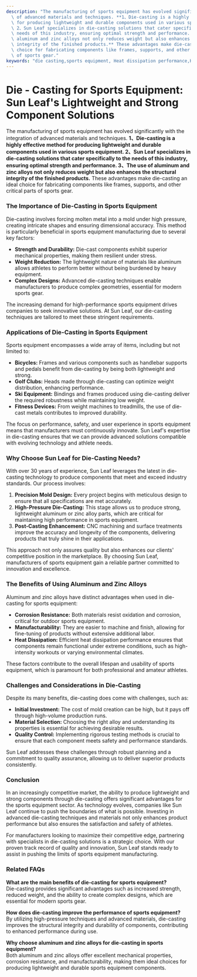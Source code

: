 ```yaml
---
description: "The manufacturing of sports equipment has evolved significantly with the integration\
  \ of advanced materials and techniques. **1、Die-casting is a highly effective method\
  \ for producing lightweight and durable components used in various sports equipment.\
  \ 2、Sun Leaf specializes in die-casting solutions that cater specifically to the\
  \ needs of this industry, ensuring optimal strength and performance. 3、The use of\
  \ aluminum and zinc alloys not only reduces weight but also enhances the structural\
  \ integrity of the finished products.** These advantages make die-casting an ideal\
  \ choice for fabricating components like frames, supports, and other critical parts\
  \ of sports gear."
keywords: "die casting,sports equipment, Heat dissipation performance,Heat dissipation structure"
---
```

# Die - Casting for Sports Equipment: Sun Leaf's Lightweight and Strong Component Solutions

The manufacturing of sports equipment has evolved significantly with the integration of advanced materials and techniques. **1、Die-casting is a highly effective method for producing lightweight and durable components used in various sports equipment. 2、Sun Leaf specializes in die-casting solutions that cater specifically to the needs of this industry, ensuring optimal strength and performance. 3、The use of aluminum and zinc alloys not only reduces weight but also enhances the structural integrity of the finished products.** These advantages make die-casting an ideal choice for fabricating components like frames, supports, and other critical parts of sports gear.

### The Importance of Die-Casting in Sports Equipment

Die-casting involves forcing molten metal into a mold under high pressure, creating intricate shapes and ensuring dimensional accuracy. This method is particularly beneficial in sports equipment manufacturing due to several key factors:

- **Strength and Durability:** Die-cast components exhibit superior mechanical properties, making them resilient under stress.
- **Weight Reduction:** The lightweight nature of materials like aluminum allows athletes to perform better without being burdened by heavy equipment.
- **Complex Designs:** Advanced die-casting techniques enable manufacturers to produce complex geometries, essential for modern sports gear.

The increasing demand for high-performance sports equipment drives companies to seek innovative solutions. At Sun Leaf, our die-casting techniques are tailored to meet these stringent requirements.

### Applications of Die-Casting in Sports Equipment

Sports equipment encompasses a wide array of items, including but not limited to:

- **Bicycles:** Frames and various components such as handlebar supports and pedals benefit from die-casting by being both lightweight and strong.
- **Golf Clubs:** Heads made through die-casting can optimize weight distribution, enhancing performance.
- **Ski Equipment:** Bindings and frames produced using die-casting deliver the required robustness while maintaining low weight.
- **Fitness Devices:** From weight machines to treadmills, the use of die-cast metals contributes to improved durability.

The focus on performance, safety, and user experience in sports equipment means that manufacturers must continuously innovate. Sun Leaf's expertise in die-casting ensures that we can provide advanced solutions compatible with evolving technology and athlete needs.

### Why Choose Sun Leaf for Die-Casting Needs?

With over 30 years of experience, Sun Leaf leverages the latest in die-casting technology to produce components that meet and exceed industry standards. Our process involves:

1. **Precision Mold Design:** Every project begins with meticulous design to ensure that all specifications are met accurately.
2. **High-Pressure Die-Casting:** This stage allows us to produce strong, lightweight aluminum or zinc alloy parts, which are critical for maintaining high performance in sports equipment.
3. **Post-Casting Enhancement:** CNC machining and surface treatments improve the accuracy and longevity of the components, delivering products that truly shine in their applications.

This approach not only assures quality but also enhances our clients' competitive position in the marketplace. By choosing Sun Leaf, manufacturers of sports equipment gain a reliable partner committed to innovation and excellence.

### The Benefits of Using Aluminum and Zinc Alloys

Aluminum and zinc alloys have distinct advantages when used in die-casting for sports equipment:

- **Corrosion Resistance:** Both materials resist oxidation and corrosion, critical for outdoor sports equipment.
- **Manufacturability:** They are easier to machine and finish, allowing for fine-tuning of products without extensive additional labor.
- **Heat Dissipation:** Efficient heat dissipation performance ensures that components remain functional under extreme conditions, such as high-intensity workouts or varying environmental climates.

These factors contribute to the overall lifespan and usability of sports equipment, which is paramount for both professional and amateur athletes.

### Challenges and Considerations in Die-Casting

Despite its many benefits, die-casting does come with challenges, such as:

- **Initial Investment:** The cost of mold creation can be high, but it pays off through high-volume production runs.
- **Material Selection:** Choosing the right alloy and understanding its properties is essential for achieving desirable results.
- **Quality Control:** Implementing rigorous testing methods is crucial to ensure that each component meets safety and performance standards.

Sun Leaf addresses these challenges through robust planning and a commitment to quality assurance, allowing us to deliver superior products consistently.

### Conclusion

In an increasingly competitive market, the ability to produce lightweight and strong components through die-casting offers significant advantages for the sports equipment sector. As technology evolves, companies like Sun Leaf continue to push the boundaries of what is possible. Investing in advanced die-casting techniques and materials not only enhances product performance but also ensures the satisfaction and safety of athletes.

For manufacturers looking to maximize their competitive edge, partnering with specialists in die-casting solutions is a strategic choice. With our proven track record of quality and innovation, Sun Leaf stands ready to assist in pushing the limits of sports equipment manufacturing.

### Related FAQs

**What are the main benefits of die-casting for sports equipment?**  
Die-casting provides significant advantages such as increased strength, reduced weight, and the ability to create complex designs, which are essential for modern sports gear.

**How does die-casting improve the performance of sports equipment?**  
By utilizing high-pressure techniques and advanced materials, die-casting improves the structural integrity and durability of components, contributing to enhanced performance during use.

**Why choose aluminum and zinc alloys for die-casting in sports equipment?**  
Both aluminum and zinc alloys offer excellent mechanical properties, corrosion resistance, and manufacturability, making them ideal choices for producing lightweight and durable sports equipment components.
